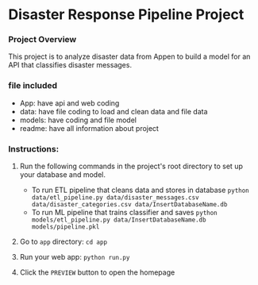 # Disaster Response Pipeline Project

### Project Overview
This project is  to analyze disaster data from Appen to build a model for an API that classifies disaster messages.

### file included
- App: have api and web coding
- data: have file coding to load and clean data and file data
- models: have coding and file model
- readme: have all information about project


### Instructions:
1. Run the following commands in the project's root directory to set up your database and model.

    - To run ETL pipeline that cleans data and stores in database
        `python data/etl_pipeline.py data/disaster_messages.csv data/disaster_categories.csv data/InsertDatabaseName.db`
    - To run ML pipeline that trains classifier and saves
        `python models/etl_pipeline.py data/InsertDatabaseName.db models/pipeline.pkl`

2. Go to `app` directory: `cd app`

3. Run your web app: `python run.py`

4. Click the `PREVIEW` button to open the homepage
